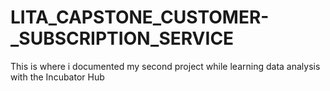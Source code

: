 # LITA_CAPSTONE_CUSTOMER-_SUBSCRIPTION_SERVICE
This is where i documented my second project while learning data analysis with the Incubator Hub

